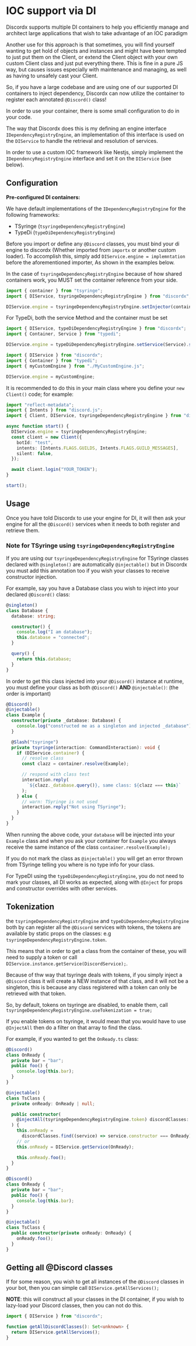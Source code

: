 # IOC support via DI

Discordx supports multiple DI containers to help you efficiently manage and architect large applications that wish to take advantage of an IOC paradigm

Another use for this approach is that sometimes, you will find yourself wanting to get hold of objects and instances and might have been tempted to just put them on the Client, or extend the Client object with your own custom Client class and just put everything there. This is fine in a pure JS way, but causes issues especially with maintenance and managing, as well as having to unsafely cast your Client.

So, if you have a large codebase and are using one of our supported DI containers to inject dependency, Discordx can now utilize the container to register each annotated `@Discord()` class!

In order to use your container, there is some small configuration to do in your code.

The way that Discordx does this is my defining an engine interface `IDependencyRegistryEngine`, an implementation of this interface is used on the `DIService` to handle the retrieval and resolution of services.

In order to use a custom IOC framework like Nestjs, simply implement the `IDependencyRegistryEngine` interface and set it on the `DIService` (see below).

## Configuration

**Pre-configured DI containers:**

We have default implementations of the `IDependencyRegistryEngine` for the following frameworks:

- TSyringe (`tsyringeDependencyRegistryEngine`)
- TypeDi (`typeDiDependencyRegistryEngine`)

Before you import or define any `@Discord` classes, you must bind your di engine to discordx (Whether imported
from `importx` or another custom loader). To accomplish this, simply add `DIService.engine = implemntation` before the
aforementioned importer, As shown in the examples below.

In the case of `tsyringeDependencyRegistryEngine` because of how shared containers work, you MUST set the container
reference from your side.

```ts title="TSyringe"
import { container } from "tsyringe";
import { DIService, tsyringeDependencyRegistryEngine } from "discordx";

DIService.engine = tsyringeDependencyRegistryEngine.setInjector(container); // set the container
```

For TypeDi, both the service Method and the container must be set

```ts title="TypeDi"
import { DIService, typeDiDependencyRegistryEngine } from "discordx";
import { Container, Service } from "typedi";

DIService.engine = typeDiDependencyRegistryEngine.setService(Service).setInjector(Container);
```

```ts title="customEngine"
import { DIService } from "discordx";
import { Container } from "typedi";
import { myCustomEngine } from "./MyCustomEngine.js";

DIService.engine = myCustomEngine;
```

It is recommended to do this in your main class where you define your `new Client()` code; for example:

```ts
import "reflect-metadata";
import { Intents } from "discord.js";
import { Client, DIService, tsyringeDependencyRegistryEngine } from "discordx";

async function start() {
  DIService.engine = tsyringeDependencyRegistryEngine;
  const client = new Client({
    botId: "test",
    intents: [Intents.FLAGS.GUILDS, Intents.FLAGS.GUILD_MESSAGES],
    silent: false,
  });

  await client.login("YOUR_TOKEN");
}

start();
```

## Usage

Once you have told Discordx to use your engine for DI, it will then ask your engine for all the `@Discord()` services when it needs to both register and retrieve them.

### Note for TSyringe using `tsyringeDependencyRegistryEngine`

If you are using our `tsyringeDependencyRegistryEngine` for TSyringe classes declared with `@singleton()` are automatically `@injectable()` but in Discordx you must add this annotation too if you wish your classes to receive constructor injection.

For example, say you have a Database class you wish to inject into your declared `@Discord()` class:

```ts
@singleton()
class Database {
  database: string;

  constructor() {
    console.log("I am database");
    this.database = "connected";
  }

  query() {
    return this.database;
  }
}
```

In order to get this class injected into your `@Discord()` instance at runtime, you must define your class as both `@Discord()` **AND** `@injectable()`: (the order is important)

```ts
@Discord()
@injectable()
class Example {
  constructor(private _database: Database) {
    console.log("constructed me as a singleton and injected _database");
  }

  @Slash("tsyringe")
  private tsyringe(interaction: CommandInteraction): void {
    if (DIService.container) {
      // resolve class
      const clazz = container.resolve(Example);

      // respond with class test
      interaction.reply(
        `${clazz._database.query()}, same class: ${clazz === this}`
      );
    } else {
      // warn: TSyringe is not used
      interaction.reply("Not using TSyringe");
    }
  }
}
```

When running the above code, your `database` will be injected into your `Example` class and when you ask your container for `Example` you always receive the same instance of the class `container.resolve(Example);`

If you do not mark the class as `@injectable()` you will get an error thrown from TSyringe telling you where is no type info for your class.

For TypeDI using the `typeDiDependencyRegistryEngine`, you do not need to mark your classes, all DI works as expected, along with `@Inject` for props and constructor overrides with other services.

## Tokenization

the `tsyringeDependencyRegistryEngine` and `typeDiDependencyRegistryEngine` both by can register all the `@Discord` services with tokens, the tokens are available by static props on the classes: e.g `tsyringeDependencyRegistryEngine.token`.

This means that in order to get a class from the container of these, you will need to supply a token or call `DIService.instance.getService(DiscordService);`.

Because of thw way that tsyringe deals with tokens, if you simply inject a `@Discord` class it will create a NEW instance of that class, and it will not be a singleton, this is because any class registered with a token can only be retrieved with that token.

So, by default, tokens on tsyringe are disabled, to enable them, call `tsyringeDependencyRegistryEngine.useTokenization = true;`

If you enable tokens on tsyringe, it would mean that you would have to use `@InjectAll` then do a filter on that array to find the class.

For example, if you wanted to get the `OnReady.ts` class:

```ts title="useTokenization=true"
@Discord()
class OnReady {
  private bar = "bar";
  public foo() {
    console.log(this.bar);
  }
}

@injectable()
class TsClass {
  private onReady: OnReady | null;

  public constructor(
    @injectAll(tsyringeDependencyRegistryEngine.token) discordClasses: unknown[]
  ) {
    this.onReady =
      discordClasses.find((service) => service.constructor === OnReady) ?? null;
    // or
    this.onReady = DIService.getService(OnReady);

    this.onReady.foo();
  }
}
```

```ts title="useTokenization=false"
@Discord()
class OnReady {
  private bar = "bar";
  public foo() {
    console.log(this.bar);
  }
}

@injectable()
class TsClass {
  public constructor(private onReady: OnReady) {
    onReady.foo();
  }
}
```

## Getting all @Discord classes

If for some reason, you wish to get all instances of the `@Discord` classes in your bot, then you can simple call `DIService.getAllServices();`

**NOTE**: this will construct all your classes in the DI container, if you wish to lazy-load your Discord classes, then you can not do this.

```ts
import { DIService } from "discordx";

function getAllDiscordClasses(): Set<unknown> {
  return DIService.getAllServices();
}
```
